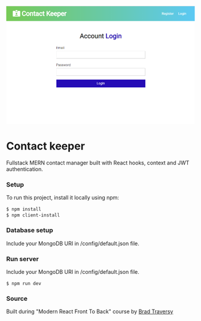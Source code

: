 ![Contact keeper image](./client/public/keeper.png)
# Contact keeper
Fullstack MERN contact manager built with React hooks, context and JWT authentication.

### Setup

To run this project, install it locally using npm:
```
$ npm install
$ npm client-install
```
### Database setup

Include your MongoDB URI in /config/default.json file.
### Run server

Include your MongoDB URI in /config/default.json file.

```
$ npm run dev
```
### Source

Built during "Modern React Front To Back" course by [Brad Traversy](https://www.traversymedia.com/)